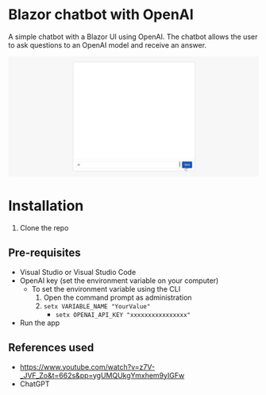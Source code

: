 # Blazor chatbot with OpenAI

A simple chatbot with a Blazor UI using OpenAI. The chatbot allows the user to ask questions to an OpenAI model and receive an answer.

![Chatbot demo](assets/demo.gif)

# Installation
1. Clone the repo

## Pre-requisites
- Visual Studio or Visual Studio Code
- OpenAI key (set the environment variable on your computer)
	- To set the environment variable using the CLI
		1. Open the command prompt as administration	
		2. `setx VARIABLE_NAME "YourValue"` 
			- `setx OPENAI_API_KEY "xxxxxxxxxxxxxxxx"`
- Run the app

## References used
- https://www.youtube.com/watch?v=z7V-_JVF_Zo&t=662s&pp=ygUMQUkgYmxhem9yIGFw
- ChatGPT